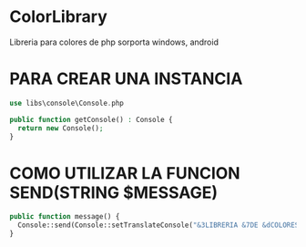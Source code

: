# ColorLibrary
Libreria para colores de php
sorporta windows, android

# PARA CREAR UNA INSTANCIA
```php
use libs\console\Console.php

public function getConsole() : Console {
  return new Console();
}
```

# COMO UTILIZAR LA FUNCION SEND(STRING $MESSAGE)
```php
public function message() {
  Console::send(Console::setTranslateConsole("&3LIBRERIA &7DE &dCOLORES", []);
}
```
